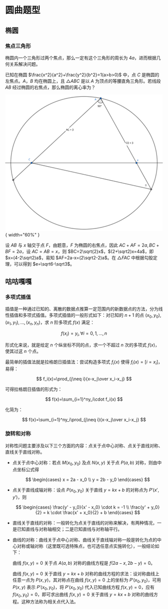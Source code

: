 # 圆曲题型

## 椭圆

### 焦点三角形

椭圆内一个三角形过两个焦点，那么一定有这个三角形的周长为 $4a$，进而根据几何关系解决问题。

已知在椭圆 $\frac{x^2}{a^2}+\frac{y^2}{b^2}=1(a>b>0)$ 中，点 $C$ 是椭圆的左焦点。$A$，$B$ 均在椭圆上，且 $\triangle ABC$ 是以 $A$ 为顶点的等腰直角三角形。若线段 $AB$ 经过椭圆的右焦点，那么椭圆的离心率为？

![alt text](<geogebra-export (6).svg>){ width="60%" }

设 $AB$ 与 $x$ 轴交于点 $F$，由题意，$F$ 为椭圆的右焦点，因此 $AC+AF=2a,BC+BF=2a$，设 $AC=AB=x$，则 $BC=2\sqrt{2}x$，$(2+\sqrt2)x=4a$，即 $x=(4-2\sqrt2)a$，易知 $AF=2a-x=(2\sqrt2-2)a$。在 $\triangle FAC$ 中根据勾股定理，可以得到 $e=\sqrt6-\sqrt3$。

## 咕咕嘎嘎

### 多项式插值

插值是一种通过已知的、离散的数据点推算一定范围内的新数据点的方法，分为线性插值和多项式插值。多项式插值的一般形式如下：对已知的 $n+1$ 的点 $(x_0,y_0),(x_1,y_1),\dots,(x_n,y_n)$，求 $n$ 阶多项式 $f(x)$ 满足：

$$
f(x_i)=y_i,\forall i=0,1,\dots,n
$$

形式化来说，就是给定 $n$ 个纵坐标不同的点，求一个不超过 $n$ 次的多项式 $f(x)$，使其过这 $n$ 个点。

最简单的插值法就是拉格朗日插值法：尝试构造多项式 $f_i(x)$ 使得 $f_i(x)=[i=x_i]$，易得：

$$
f_i(x)=\prod_{j\neq i}{x-x_j\over x_i-x_j}
$$

可得拉格朗日插值的形式为：

$$
f(x)=\sum_{i=1}^ny_i\cdot f_i(x)
$$

化简为：

$$
f(x)=\sum_{i=1}^ny_i\prod_{j\neq i}{x-x_j\over x_i-x_j}
$$

### 旋转和对称

对称性问题主要涉及以下三个方面的内容：点关于点中心对称、点关于直线对称、直线关于直线对称。

- 点关于点中心对称：若点 $M(x_0, y_0)$ 及点 $N(x, y)$ 关于点 $P(a, b)$ 对称，则由中点坐标公式得

    $$
    \begin{cases}
    x = 2a - x_0 \\
    y = 2b - y_0
    \end{cases}
    $$

- 点关于直线成轴对称：设点 $P(x_0, y_0)$ 关于直线 $y = kx + b$ 的对称点为 $P'(x', y')$，则

    $$
    \begin{cases}
    \frac{y' - y_0}{x' - x_0} \cdot k = -1 \\
    \frac{y' + y_0}{2} = k \cdot \frac{x' + x_0}{2} + b
    \end{cases}
    $$

- 直线关于直线的对称：一般转化为点关于直线的对称来解决，有两种情况，一是已知直线与对称轴相交；二是已知直线与对称轴平行。

- 曲线的对称：曲线关于点中心对称、曲线关于直线轴对称一般是转化为点的中心对称或轴对称（这里既可选特殊点，也可选任意点实施转化），一般结论如下：

    曲线 $f(x, y) = 0$ 关于点 $A(a, b)$ 对称的曲线方程是 $f(2a - x, 2b - y) = 0$。

    曲线 $f(x, y) = 0$ 关于直线 $y = kx + b$ 对称的曲线方程的求法：设对称曲线上任意一点为 $P(x, y)$，其对称点在曲线 $f(x, y) = 0$ 上的坐标为 $P'(x_0, y_0)$，可用 $P(x, y)$ 表示 $P'(x_0, y_0)$，将 $P'(x_0, y_0)$ 代入已知曲线方程 $f(x, y) = 0$，应有 $f(x_0, y_0) = 0$，即可求出曲线 $f(x, y) = 0$ 关于直线 $y = kx + b$ 对称的曲线方程。这种方法称为相关点代入法。